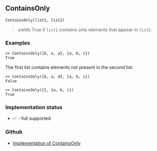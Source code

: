## ContainsOnly

```
ContainsOnly(list1, list2)
```

> yields True if `list1` contains only elements that appear in `list2`.


### Examples

```
>> ContainsOnly({b, a, a}, {a, b, c})
True
```

The first list contains elements not present in the second list:
    
```
>> ContainsOnly({b, a, d}, {a, b, c})
False

>> ContainsOnly({}, {a, b, c})
True
```
 



### Implementation status

* &#x2705; - full supported

### Github

* [Implementation of ContainsOnly](https://github.com/axkr/symja_android_library/blob/master/symja_android_library/matheclipse-core/src/main/java/org/matheclipse/core/builtin/ContainsFunctions.java#L132) 
